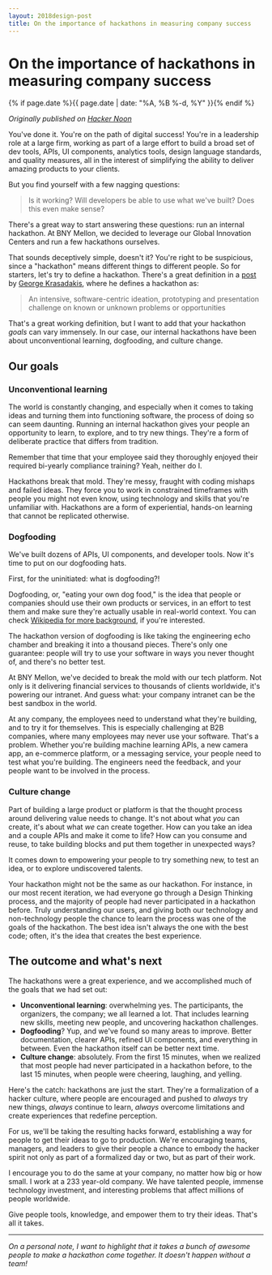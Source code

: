 ```yaml
---
layout: 2018design-post
title: On the importance of hackathons in measuring company success
---
```


# On the importance of hackathons in measuring company success

{% if page.date %}{{ page.date | date: "%A, %B %-d, %Y" }}{% endif %}

*Originally published on [Hacker Noon](https://hackernoon.com/on-the-importance-of-hackathons-in-measuring-company-success-82686936f133)*

You've done it. You're on the path of digital success! You're in a leadership role at a large firm, working as part of a large effort to build a broad set of dev tools, APIs, UI components, analytics tools, design language standards, and quality measures, all in the interest of simplifying the ability to deliver amazing products to your clients.

But you find yourself with a few nagging questions:

> Is it working? Will developers be able to use what we've built? Does this even make sense?

There's a great way to start answering these questions: run an internal hackathon. At BNY Mellon, we decided to leverage our Global Innovation Centers and run a few hackathons ourselves.

That sounds deceptively simple, doesn't it? You're right to be suspicious, since a "hackathon" means different things to different people. So for starters, let's try to define a hackathon. There's a great definition in a [post](https://medium.freecodecamp.com/hacking-the-hackathon-40c109c1a6ea) by [George Krasadakis](https://medium.com/@gkrasadakis), where he defines a hackathon as:

> An intensive, software-centric ideation, prototyping and presentation challenge on known or unknown problems or opportunities

That's a great working definition, but I want to add that your hackathon *goals* can vary immensely. In our case, our internal hackathons have been about unconventional learning, dogfooding, and culture change.

## Our goals

### Unconventional learning

The world is constantly changing, and especially when it comes to taking ideas and turning them into functioning software, the process of doing so can seem daunting. Running an internal hackathon gives your people an opportunity to learn, to explore, and to try new things. They're a form of deliberate practice that differs from tradition.

Remember that time that your employee said they thoroughly enjoyed their required bi-yearly compliance training? Yeah, neither do I.

Hackathons break that mold. They're messy, fraught with coding mishaps and failed ideas. They force you to work in constrained timeframes with people you might not even know, using technology and skills that you're unfamiliar with. Hackathons are a form of experiential, hands-on learning that cannot be replicated otherwise.

### Dogfooding

We've built dozens of APIs, UI components, and developer tools. Now it's time to put on our dogfooding hats.

First, for the uninitiated: what is dogfooding?!

Dogfooding, or, "eating your own dog food," is the idea that people or companies should use their own products or services, in an effort to test them and make sure they're actually usable in real-world context. You can check [Wikipedia for more background](https://en.wikipedia.org/wiki/Eating_your_own_dog_food), if you're interested.

The hackathon version of dogfooding is like taking the engineering echo chamber and breaking it into a thousand pieces. There's only one guarantee: people will try to use your software in ways you never thought of, and there's no better test.

At BNY Mellon, we've decided to break the mold with our tech platform. Not only is it delivering financial services to thousands of clients worldwide, it's powering our intranet. And guess what: your company intranet can be the best sandbox in the world.

At any company, the employees need to understand what they're building, and to try it for themselves. This is especially challenging at B2B companies, where many employees may never use your software. That's a problem. Whether you're building machine learning APIs, a new camera app, an e-commerce platform, or a messaging service, your people need to test what you're building. The engineers need the feedback, and your people want to be involved in the process.

### Culture change

Part of building a large product or platform is that the thought process around delivering value needs to change. It's not about what *you* can create, it's about what *we* can create together. How can you take an idea and a couple APIs and make it come to life? How can you consume and reuse, to take building blocks and put them together in unexpected ways?

It comes down to empowering your people to try something new, to test an idea, or to explore undiscovered talents.

Your hackathon might not be the same as our hackathon. For instance, in our most recent iteration, we had everyone go through a Design Thinking process, and the majority of people had never participated in a hackathon before. Truly understanding our users, and giving both our technology and non-technology people the chance to learn the process was one of the goals of the hackathon. The best idea isn't always the one with the best code; often, it's the idea that creates the best experience.

## The outcome and what's next

The hackathons were a great experience, and we accomplished much of the goals that we had set out:

* **Unconventional learning**: overwhelming yes. The participants, the organizers, the company; we all learned a lot. That includes learning new skills, meeting new people, and uncovering hackathon challenges.
* **Dogfooding**? Yup, and we've found so many areas to improve. Better documentation, clearer APIs, refined UI components, and everything in between. Even the hackathon itself can be better next time.
* **Culture change**: absolutely. From the first 15 minutes, when we realized that most people had never participated in a hackathon before, to the last 15 minutes, when people were cheering, laughing, and yelling.

Here's the catch: hackathons are just the start. They're a formalization of a hacker culture, where people are encouraged and pushed to *always* try new things, *always* continue to learn, *always* overcome limitations and create experiences that redefine perception.

For us, we'll be taking the resulting hacks forward, establishing a way for people to get their ideas to go to production. We're encouraging teams, managers, and leaders to give their people a chance to embody the hacker spirit not only as part of a formalized day or two, but as part of their work.

I encourage you to do the same at your company, no matter how big or how small. I work at a 233 year-old company. We have talented people, immense technology investment, and interesting problems that affect millions of people worldwide.

Give people tools, knowledge, and empower them to try their ideas. That's all it takes.

*****

*On a personal note, I want to highlight that it takes a bunch of awesome people to make a hackathon come together. It doesn't happen without a team!*